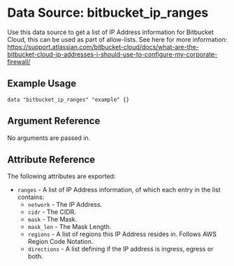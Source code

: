 # Data Source: bitbucket_ip_ranges
Use this data source to get a list of IP Address information for Bitbucket Cloud, this can be used as part of allow-lists.
See here for more information: https://support.atlassian.com/bitbucket-cloud/docs/what-are-the-bitbucket-cloud-ip-addresses-i-should-use-to-configure-my-corporate-firewall/

## Example Usage
```hcl
data "bitbucket_ip_ranges" "example" {}
```

## Argument Reference
No arguments are passed in.

## Attribute Reference
The following attributes are exported:
* `ranges` - A list of IP Address information, of which each entry in the list contains:
  * `network` - The IP Address.
  * `cidr` - The CIDR.
  * `mask` - The Mask.
  * `mask_len` - The Mask Length.
  * `regions` - A list of regions this IP Address resides in. Follows AWS Region Code Notation.
  * `directions` - A list defining if the IP address is ingress, egress or both.
